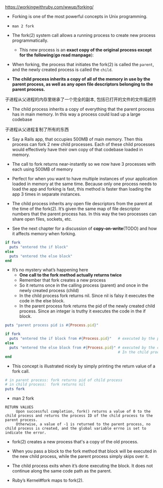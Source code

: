 https://workingwithruby.com/wwup/forking/

+ Forking is one of the most powerful concepts in Unix programming.

+ `man 2 fork`
+ The fork(2) system call allows a running process to create new process programmatically.
    + This new process is an **exact copy of the original process except for the following**(**go read manpage**):

+ When forking, the process that initiates the fork(2) is called the `parent`, and the newly created process is called the `child`.

+ **The child process inherits a copy of all of the memory in use by the parent process, as well as any open file descriptors belonging to the parent process.**

子进程从父进程的内存里继承了一个完全的副本, 包括已打开的文件的文件描述符

+ The child process inherits a copy of everything that the parent process has in main memory. In this way a process could load up a large codebase

子进程从父进程复制了所有的东西

+ Say a Rails app, that occupies 500MB of main memory. Then this process can fork 2 new child processes. Each of these child processes would effectively have their own copy of that codebase loaded in memory.
+ The call to fork returns near-instantly so we now have 3 processes with each using 500MB of memory
+ Perfect for when you want to have multiple instances of your application loaded in memory at the same time. Because only one process needs to load the app and forking is fast, this method is faster than loading the app 3 times in separate instances.

+ The child process inherits any open file descriptors from the parent at the time of the fork(2). It’s given the same map of file descriptor numbers that the parent process has. In this way the two processes can share open files, sockets, etc.

+ See the next chapter for a discussion of **copy-on-write**(TODO) and how it affects memory when forking.

```ruby
if fork
  puts "entered the if block"
else
  puts "entered the else block"
end
```

+ It’s no mystery what’s happening here
    + **One call to the fork method actually returns twice**
    + Remember that fork creates a new process
    + So it returns once in the calling process (parent) and once in the newly created process (child)
    + In the child process fork returns nil. Since nil is falsy it executes the code in the else block.
    + In the parent process fork returns the pid of the newly created child process. Since an integer is truthy it executes the code in the if block.

```ruby
puts "parent process pid is #{Process.pid}"

if fork
  puts "entered the if block from #{Process.pid}"   # executed by the parent process
else
  puts "entered the else block from #{Process.pid}" # executed by the child process
                                                    # In the child process fork returns nil
end
```

+ This concept is illustrated nicely by simply printing the return value of a fork call.
```ruby
# in parent process: fork returns pid of child process
# in child process:  fork returns nil
puts fork
```

+ man 2 fork
```
RETURN VALUES
     Upon successful completion, fork() returns a value of 0 to the child process and returns the process ID of the child process to the parent process.
     Otherwise, a value of -1 is returned to the parent process, no child process is created, and the global variable errno is set to indicate the error.
```

+ fork(2) creates a new process that's a copy of the old process.

+ When you pass a block to the fork method that block will be executed in the new child process, while the parent process simply skips over it.

+ The child process exits when it’s done executing the block. It does not continue along the same code path as the parent.

+ Ruby’s Kernel#fork maps to fork(2).







